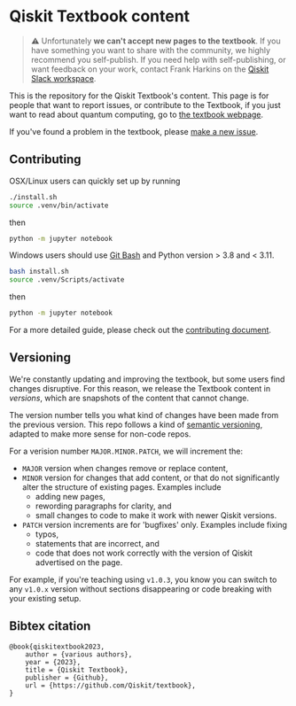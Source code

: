 # Qiskit Textbook content

> :warning: Unfortunately **we can't accept new pages to the textbook**. If you
> have something you want to share with the community, we highly recommend you
> self-publish. If you need help with self-publishing, or want feedback on your
> work, contact Frank Harkins on the
> [Qiskit Slack workspace](https://qisk.it/join-slack).

This is the repository for the Qiskit Textbook's content. This page is for
people that want to report issues, or contribute to the Textbook, if you just
want to read about quantum computing, go to [the textbook
webpage](https://qiskit.org/learn/).

If you've found a problem in the textbook, please [make a new
issue](https://github.com/Qiskit/textbook/issues/new/choose).

## Contributing

OSX/Linux users can quickly set up by running

```sh
./install.sh
source .venv/bin/activate
```

then
```sh
python -m jupyter notebook
```

Windows users should use [Git Bash](https://gitforwindows.org/) and Python version > 3.8 and < 3.11.

```sh
bash install.sh
source .venv/Scripts/activate
```

then
```sh
python -m jupyter notebook
```

For a more detailed guide, please check out the
[contributing document](./CONTRIBUTING.md).


## Versioning

We're constantly updating and improving the textbook, but some users find
changes disruptive. For this reason, we release the Textbook content in
_versions_, which are snapshots of the content that cannot change.

The version number tells you what kind of changes have been made from the
previous version. This repo follows a kind of [semantic
versioning](https://semver.org/), adapted to make more sense for non-code
repos.

For a verision number `MAJOR.MINOR.PATCH`, we will increment the:

- `MAJOR` version when changes remove or replace content,
- `MINOR` version for changes that add content, or that do not significantly
  alter the structure of existing pages. Examples include
    - adding new pages,
    - rewording paragraphs for clarity, and
    - small changes to code to make it work with newer Qiskit versions.
- `PATCH` version increments are for 'bugfixes' only. Examples include fixing
    - typos,
    - statements that are incorrect, and
    - code that does not work correctly with the version of Qiskit advertised
      on the page.

For example, if you're teaching using `v1.0.3`, you know you can switch to any
`v1.0.x` version without sections disappearing or code breaking with your
existing setup.
## Bibtex citation
```
@book{qiskitextbook2023,   
    author = {various authors},   
    year = {2023},   
    title = {Qiskit Textbook},   
    publisher = {Github},   
    url = {https://github.com/Qiskit/textbook}, 
}
```

